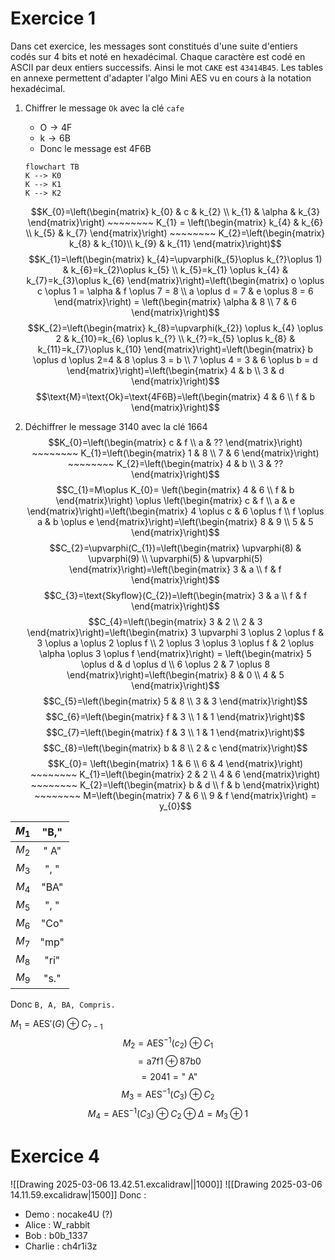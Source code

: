 # Exercice 1

Dans cet exercice, les messages sont constitués d'une suite d'entiers codés sur 4 bits et noté en hexadécimal. Chaque caractère est codé en ASCII par deux entiers successifs. Ainsi le mot `CAKE` est `43414B45`. Les tables en annexe permettent d'adapter l'algo Mini AES vu en cours à la notation hexadécimal.

1. Chiffrer le message `Ok` avec la clé `cafe`
	- $\text{O} \to \text{4F}$
	- $\text{k} \to \text{6B}$
	- Donc le message est $\text{4F6B}$

	```mermaid
	flowchart TB
	K --> K0
	K --> K1
	K --> K2
	```

	$$K_{0}=\left(\begin{matrix}
    k_{0} & c & k_{2} \\
    k_{1} & \alpha & k_{3}
    \end{matrix}\right) ~~~~~~~~ K_{1} = \left(\begin{matrix}
    k_{4} & k_{6} \\
    k_{5} & k_{7}
    \end{matrix}\right) ~~~~~~~~ K_{2}=\left(\begin{matrix}
    k_{8} & k_{10}\\
    k_{9} & k_{11}
    \end{matrix}\right)$$
	$$K_{1}=\left(\begin{matrix}
    k_{4}=\upvarphi(k_{5}\oplus k_{?}\oplus 1) & k_{6}=k_{2}\oplus k_{5} \\
    k_{5}=k_{1} \oplus k_{4} & k_{7}=k_{3}\oplus k_{6}
    \end{matrix}\right)=\left(\begin{matrix}
    o \oplus c \oplus 1 = \alpha & f \oplus 7 = 8 \\
    a \oplus d = 7 & e \oplus 8 = 6
    \end{matrix}\right) = \left(\begin{matrix}
    \alpha & 8 \\
    7  &  6
    \end{matrix}\right)$$
	$$K_{2}=\left(\begin{matrix}
    k_{8}=\upvarphi(k_{2}) \oplus k_{4} \oplus 2 & k_{10}=k_{6} \oplus k_{?} \\
    k_{?}=k_{5} \oplus k_{8} & k_{11}=k_{7}\oplus k_{10}
    \end{matrix}\right)=\left(\begin{matrix}
    b \oplus d \oplus 2=4 & 8 \oplus 3 = b \\
    7 \oplus 4 = 3 & 6 \oplus b = d
    \end{matrix}\right)=\left(\begin{matrix}
    4 & b \\
    3 & d
    \end{matrix}\right)$$
    $$\text{M}=\text{Ok}=\text{4F6B}=\left(\begin{matrix}
    4 & 6 \\
    f & b
    \end{matrix}\right)$$
2. Déchiffrer le message $\text{3140}$ avec la clé $\text{1664}$
	$$K_{0}=\left(\begin{matrix}
    c & f \\
    a & ??
    \end{matrix}\right) ~~~~~~~~ K_{1}=\left(\begin{matrix}
    1 & 8 \\
    7 & 6
    \end{matrix}\right) ~~~~~~~~ K_{2}=\left(\begin{matrix}
    4 & b \\
    3 & ??
    \end{matrix}\right)$$
	$$C_{1}=M\oplus K_{0}= \left(\begin{matrix}
    4 & 6 \\
    f & b
    \end{matrix}\right) \oplus \left(\begin{matrix}
    c & f \\
    a & e
    \end{matrix}\right)=\left(\begin{matrix}
    4 \oplus c & 6 \oplus f \\
    f \oplus a & b \oplus e
    \end{matrix}\right)=\left(\begin{matrix}
    8 & 9 \\
    5 & 5
    \end{matrix}\right)$$
    $$C_{2}=\upvarphi(C_{1})=\left(\begin{matrix}
    \upvarphi(8) & \upvarphi(9) \\
    \upvarphi(5) & \upvarphi(5)
    \end{matrix}\right)=\left(\begin{matrix}
    3 & a \\
    f & f
    \end{matrix}\right)$$
	$$C_{3}=\text{Skyflow}(C_{2})=\left(\begin{matrix}
    3 & a  \\
    f & f
    \end{matrix}\right)$$
	$$C_{4}=\left(\begin{matrix}
    3 & 2 \\
    2 & 3 
    \end{matrix}\right)=\left(\begin{matrix}
    3 \upvarphi 3 \oplus 2 \oplus f & 3 \oplus a \oplus 2 \oplus f \\
    2 \oplus 3 \oplus 3 \oplus f & 2 \oplus \alpha \oplus 3 \oplus f
    \end{matrix}\right) = \left(\begin{matrix}
    5 \oplus d & d \oplus d \\
    6 \oplus 2 & 7 \oplus 8
    \end{matrix}\right)=\left(\begin{matrix}
    8 & 0 \\
    4 & 5
    \end{matrix}\right)$$
    $$C_{5}=\left(\begin{matrix}
    5 & 8 \\
    3 & 3
    \end{matrix}\right)$$
	$$C_{6}=\left(\begin{matrix}
    f & 3 \\
    1 & 1
    \end{matrix}\right)$$
    $$C_{7}=\left(\begin{matrix}
    f & 3 \\
    1 & 1
    \end{matrix}\right)$$
    $$C_{8}=\left(\begin{matrix}
    b & 8 \\
    2 & c
    \end{matrix}\right)$$
    $$K_{0}= \left(\begin{matrix}
    1 & 6 \\
    6 & 4
    \end{matrix}\right) ~~~~~~~~ K_{1}=\left(\begin{matrix}
    2 & 2 \\
    4 & 6 
    \end{matrix}\right) ~~~~~~~~ K_{2}=\left(\begin{matrix}
    b & d \\
    f & b
    \end{matrix}\right) ~~~~~~~~ M=\left(\begin{matrix}
    7 & 6 \\
    9 & f
    \end{matrix}\right) = y_{0}$$

| $M_{1}$ | "B," |
| :-----: | :--: |
| $M_{2}$ | " A" |
| $M_{3}$ | ", " |
| $M_{4}$ | "BA" |
| $M_{5}$ | ", " |
| $M_{6}$ | "Co" |
| $M_{7}$ | "mp" |
| $M_{8}$ | "ri" |
| $M_{9}$ | "s." |

Donc `B, A, BA, Compris.`

$M_{1}=\text{AES}'(G)\oplus C_{?-1}$
$$M_{2}=\text{AES}^{-1}(c_{2})\oplus C_{1}$$
$$=\text{a7f1} \oplus \text{87b0}$$
$$=\text{2041}=\text{" A"}$$
$$M_{3}=\text{AES}^{-1}(C_{3})\oplus C_{2}$$
$$M_{4}=\text{AES}^{-1}(C_{3}) \oplus C_{2} \oplus \Delta = M_{3} \oplus 1$$

# Exercice 4

 ![[Drawing 2025-03-06 13.42.51.excalidraw||1000]]
   ![[Drawing 2025-03-06 14.11.59.excalidraw|1500]]
   Donc : 
   - Demo : nocake4U (?)
   - Alice : W_rabbit
   - Bob : b0b_1337
   - Charlie : ch4r1i3z
